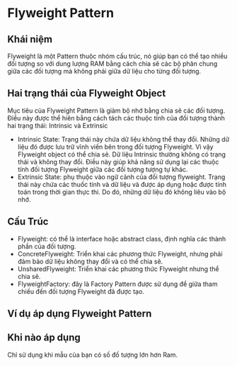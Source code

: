 # Flyweight Pattern

## Khái niệm

Flyweight là một Pattern thuộc nhóm cấu trúc, nó giúp bạn có thể tạo nhiều đối tượng so với dung lượng RAM bằng cách chia sẽ các bộ phân chung giữa các đối tượng mà không phải giữa dữ liệu cho từng đối tượng.

## Hai trạng thái của Flyweight Object

Mục tiêu của Flyweight Pattern là giảm bộ nhớ bằng chia sẽ các đối tượng. Điều này được thể hiên bằng cách tách các thuộc tính của đối tượng thành hai trạng thái: Intrinsic và Extrinsic

- Intrinsic State: Trạng thái này chứa dữ liệu không thể thay đổi. Những dữ liệu đó được lưu trữ vĩnh viến bên trong đối tượng Flyweight. Vì vậy Flyweight object có thể chia sẻ. Dữ liệu Intrinsic thường không có trạng thái và không thay đổi. Điều này giúp khả năng sử dụng lại các thuộc tính đối tượng Flyweight giữa các đối tượng tượng tự khác.
- Extrinsic State: phụ thuộc vào ngữ cảnh của đối tượng flyweight. Trạng thái này chứa các thuốc tính và dữ liệu và được áp dụng hoặc được tính toán trong thời gian thực thi. Do đó, những dữ liệu đó không liêu vào bộ nhớ.

## Cấu Trúc

- Flyweight: có thể là interface hoặc abstract class, định nghĩa các thành phần của đối tượng.
- ConcreteFlyweight: Triển khai các phương thức Flyweight, nhưng phải đảm bảo dữ liệu không thay đổi và có thể chia sẽ.
- UnsharedFlyweight: Triển khai các phương thức Flyweight nhưng thể chia sẽ.
- FlyweightFactory: đây là Factory Pattern được sử dụng để giữa tham chiếu đến đối tượng Flyweight đã được tạo.

## Ví dụ áp dụng Flyweight Pattern



## Khi nào áp dụng

Chỉ sử dụng khi mẫu của bạn có số đố tượng lớn hơn Ram.